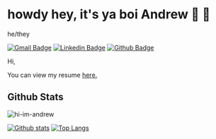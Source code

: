 <!--
**hi-im-andrew/hi-im-andrew** is a ✨ _special_ ✨ repository because its `README.md` (this file) appears on your GitHub profile.

Here are some ideas to get you started:

- 🔭 I’m currently working on ...
- 🌱 I’m currently learning ...
- 👯 I’m looking to collaborate on ...
- 🤔 I’m looking for help with ...
- 💬 Ask me about ...
- 📫 How to reach me: ...
- 😄 Pronouns: ...
- ⚡ Fun fact: ...
-->

# howdy hey, it's ya boi Andrew 🥶 🍦
he/they

[![Gmail Badge](https://img.shields.io/badge/-andrew.mh.le@gmail.com-c14438?style=flat&logo=Gmail&logoColor=white&link=mailto:andrew.mh.le@gmail.com)](mailto:andrew.mh.le@gmail.com) 
[![Linkedin Badge](https://img.shields.io/badge/-https://www.linkedin.com/in/hi-im-andrew/-0072b1?style=flat&logo=Linkedin&logoColor=white&link=https://www.linkedin.com/in/https://www.linkedin.com/in/hi-im-andrew//)](https://www.linkedin.com/in/https://www.linkedin.com/in/hi-im-andrew//) [![Github Badge](https://img.shields.io/badge/-hi-im-andrew-grey?style=flat&logo=github&logoColor=white&link=https://github.com/hi-im-andrew/)](https://www.github.com/hi-im-andrew/) <p align='left'>Hi, </p><p align='left'> You can view my resume <a href='https://docs.google.com/document/d/1ii6YTofe5sXvy5EDEXRIv_5xJ1oF9xgeHri1t6YiUCE/edit?usp=sharing ' target=_blank><u>here</u>.</a></p>
## Github Stats
<p align=left> <img src=https://komarev.com/ghpvc/?username=hi-im-andrew alt=hi-im-andrew /> </p>

[![Github stats](https://github-readme-stats.vercel.app/api?username=hi-im-andrew&show_icons=true&include_all_commits=true)](https://github.com/hi-im-andrew/github-readme-stats)
[![Top Langs](https://github-readme-stats.vercel.app/api/top-langs/?username=hi-im-andrew&layout=compact)](https://github.com/hi-im-andrew/github-readme-stats)
